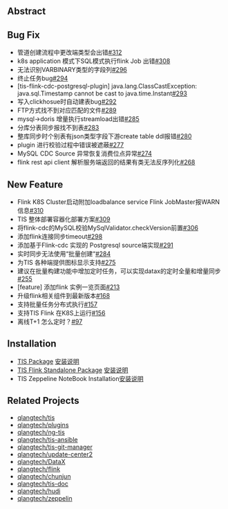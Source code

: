 ## Abstract


## Bug Fix

* 管道创建流程中更改端类型会出错[#312](https://github.com/datavane/tis/issues/312)
* k8s application 模式下SQL模式执行flink Job 出错[#308](https://github.com/datavane/tis/issues/308)
* 无法识别VARBINARY类型的字段列[#296](https://github.com/datavane/tis/issues/296)
* 终止任务bug[#294](https://github.com/datavane/tis/issues/294)
* [tis-flink-cdc-postgresql-plugin] java.lang.ClassCastException: java.sql.Timestamp cannot be cast to java.time.Instant[#293](https://github.com/datavane/tis/issues/293)
* 写入clickhosue时自动建表bug[#292](https://github.com/datavane/tis/issues/292)
* FTP方式找不到对应匹配的文件[#289](https://github.com/datavane/tis/issues/289)
* mysql->doris 增量执行streamload出错[#285](https://github.com/datavane/tis/issues/285)
* 分库分表同步报找不到表[#283](https://github.com/datavane/tis/issues/283)
* 整库同步时个别表有json类型字段下游create table ddl报错[#280](https://github.com/datavane/tis/issues/280)
* plugin 进行校验过程中错误被遮蔽[#277](https://github.com/datavane/tis/issues/277)
* MySQL CDC Source 异常恢复消费位点异常[#274](https://github.com/datavane/tis/issues/274)
* flink rest api client 解析服务端返回的结果有类无法反序列化[#268](https://github.com/datavane/tis/issues/268)

## New Feature

* Flink K8S Cluster启动附加loadbalance service Flink JobMaster报WARN信息[#310](https://github.com/datavane/tis/issues/310)
* TIS 整体部署容器化部署方案[#309](https://github.com/datavane/tis/issues/309)
* 将flink-cdc的MySQL校验MySqlValidator.checkVersion前置[#306](https://github.com/datavane/tis/issues/306)
* 添加flink连接同步timeout[#298](https://github.com/datavane/tis/issues/298)
* 添加基于Flink-cdc 实现的 Postgresql source端实现[#291](https://github.com/datavane/tis/issues/291)
* 实时同步无法使用“批量创建“[#284](https://github.com/datavane/tis/issues/284)
* 为TIS 各种端提供图标显示支持[#275](https://github.com/datavane/tis/issues/275)
* 建议在批量构建功能中增加定时任务，可以实现datax的定时全量和增量同步[#255](https://github.com/datavane/tis/issues/255)
* [feature] 添加flink 实例一览页面[#213](https://github.com/datavane/tis/issues/213)
* 升级flink相关组件到最新版本[#168](https://github.com/datavane/tis/issues/168)
* 支持批量任务分布式执行[#157](https://github.com/datavane/tis/issues/157)
* 支持TIS Flink 在K8S上运行[#156](https://github.com/datavane/tis/issues/156)
* 离线T+1 怎么定时？[#97](https://github.com/datavane/tis/issues/97)

## Installation

* [TIS Package](http://tis-release.oss-cn-beijing.aliyuncs.com/4.0.0/tis/tis-uber.tar.gz) [安装说明](https://tis.pub/docs/install/tis/uber/)
* [TIS Flink Standalone Package](http://tis-release.oss-cn-beijing.aliyuncs.com/4.0.0/tis/flink-tis-1.13.1-bin.tar.gz) [安装说明](https://tis.pub/docs/install/flink-cluster/standalone/)
* TIS Zeppeline NoteBook Installation[安装说明](https://tis.pub/docs/install/zeppelin)

## Related Projects

* [qlangtech/tis](https://github.com/qlangtech/tis/tree/master)
* [qlangtech/plugins](https://github.com/qlangtech/plugins/tree/master)
* [qlangtech/ng-tis](https://github.com/qlangtech/ng-tis/tree/master)
* [qlangtech/tis-ansible](https://github.com/qlangtech/tis-ansible/tree/master)
* [qlangtech/tis-git-manager](https://github.com/qlangtech/tis-git-manager/tree/master)
* [qlangtech/update-center2](https://github.com/qlangtech/update-center2/tree/master)
* [qlangtech/DataX](https://github.com/qlangtech/DataX/tree/master)
* [qlangtech/flink](https://github.com/qlangtech/flink/tree/tis-1.13.1)
* [qlangtech/chunjun](https://github.com/qlangtech/chunjun/tree/tis-v1.12.5)
* [qlangtech/tis-doc](https://github.com/qlangtech/tis-doc/tree/master)
* [qlangtech/hudi](https://github.com/qlangtech/hudi/tree/tis-release-0.10.1)
* [qlangtech/zeppelin](https://github.com/qlangtech/zeppelin/tree/tis-v0.10.1)
